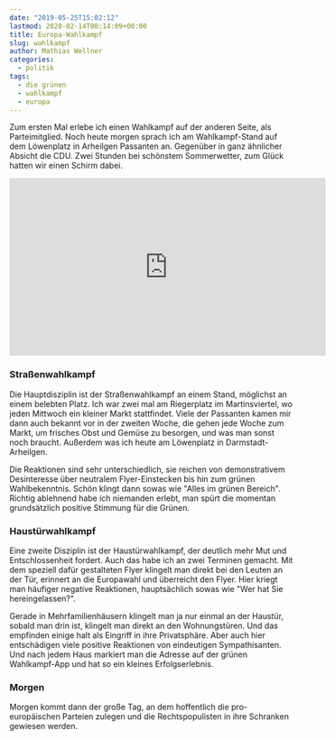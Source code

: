 ```yaml
---
date: "2019-05-25T15:02:12"
lastmod: 2020-02-14T00:14:09+00:00
title: Europa-Wahlkampf
slug: wahlkampf
author: Mathias Wellner
categories:
  - politik
tags:
  - die grünen
  - wahlkampf
  - europa
---
```


Zum ersten Mal erlebe ich einen Wahlkampf auf der anderen Seite, als Parteimitglied. Noch heute morgen sprach ich am Wahlkampf-Stand auf dem Löwenplatz in Arheilgen Passanten an. Gegenüber in ganz ähnlicher Absicht die CDU. Zwei Stunden bei schönstem Sommerwetter, zum Glück hatten wir einen Schirm dabei.

<!--more-->

<iframe width="560" height="315" src="https://www.youtube.com/embed/fHnL-xrBS1Y" frameborder="0" allow="accelerometer; autoplay; encrypted-media; gyroscope; picture-in-picture" allowfullscreen></iframe>

### Straßenwahlkampf

Die Hauptdisziplin ist der Straßenwahlkampf an einem Stand, möglichst an einem belebten Platz. Ich war zwei mal am Riegerplatz im Martinsviertel, wo jeden Mittwoch ein kleiner Markt stattfindet. Viele der Passanten kamen mir dann auch bekannt vor in der zweiten Woche, die gehen jede Woche zum Markt, um frisches Obst und Gemüse zu besorgen, und was man sonst noch braucht. Außerdem was ich heute am Löwenplatz in Darmstadt-Arheilgen.

Die Reaktionen sind sehr unterschiedlich, sie reichen von demonstrativem Desinteresse über neutralem Flyer-Einstecken bis hin zum grünen Wahlbekenntnis. Schön klingt dann sowas wie "Alles im grünen Bereich". Richtig ablehnend habe ich niemanden erlebt, man spürt die momentan grundsätzlich positive Stimmung für die Grünen.

### Haustürwahlkampf

Eine zweite Disziplin ist der Haustürwahlkampf, der deutlich mehr Mut und Entschlossenheit fordert. Auch das habe ich an zwei Terminen gemacht. Mit dem speziell dafür gestalteten Flyer klingelt man direkt bei den Leuten an der Tür, erinnert an die Europawahl und überreicht den Flyer. Hier kriegt man häufiger negative Reaktionen, hauptsächlich sowas wie "Wer hat Sie hereingelassen?".

Gerade in Mehrfamilienhäusern klingelt man ja nur einmal an der Haustür, sobald man drin ist, klingelt man direkt an den Wohnungstüren. Und das empfinden einige halt als Eingriff in ihre Privatsphäre. Aber auch hier entschädigen viele positive Reaktionen von eindeutigen Sympathisanten. Und nach jedem Haus markiert man die Adresse auf der grünen Wahlkampf-App und hat so ein kleines Erfolgserlebnis.

### Morgen

Morgen kommt dann der große Tag, an dem hoffentlich die pro-europäischen Parteien zulegen und die Rechtspopulisten in ihre Schranken gewiesen werden.
